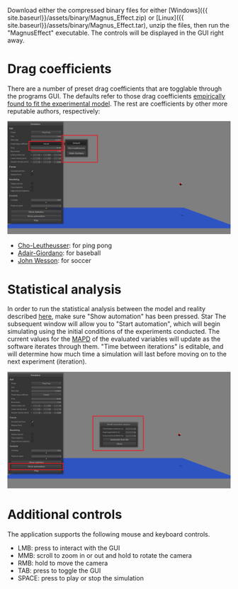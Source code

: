 Download either the compressed binary files for either [Windows]({{ site.baseurl}}/assets/binary/Magnus_Effect.zip) or 
[Linux]({{ site.baseurl}}/assets/binary/Magnus_Effect.tar), unzip the files, then run the "MagnusEffect" executable. 
The controls will be displayed in the GUI right away. 

# Drag coefficients

There are a number of preset drag coefficients that are togglable through the programs GUI. The defaults refer to those drag 
coefficients [empirically found to fit the experimental model](./comparison). The rest are coefficients by other more reputable 
authors, respectively:

![Coefficients](/assets/img/coefficients.png)

* [Cho-Leutheusser](https://open.library.ubc.ca/cIRcle/collections/undergraduateresearch/51869/items/1.0107239): for ping pong
* [Adair-Giordano](http://physics.wooster.edu/JrIS/Files/nowicki.pdf): for baseball
* [John Wesson](https://books.google.ca/books/about/The_Science_of_Soccer.html?id=dGc8rt8IYdwC): for soccer

# Statistical analysis

In order to run the statistical analysis between the model and reality described [here](./comparison), make sure "Show automation" 
has been pressed. Star The subsequent window will allow you to "Start automation", which will begin simulating using the initial 
conditions of the experiments conducted. The current values for the [MAPD](https://en.wikipedia.org/wiki/Mean_absolute_percentage_error) 
of the evaluated variables will update as the software iterates through them. "Time between iterations" is editable, and will determine 
how much time a simulation will last before moving on to the next experiment (iteration).

![Automation](/assets/img/automation-instructions.PNG)

# Additional controls

The application supports the following mouse and keyboard controls.

* LMB: press to interact with the GUI
* MMB: scroll to zoom in or out and hold to rotate the camera
* RMB: hold to move the camera
* TAB: press to toggle the GUI
* SPACE: press to play or stop the simulation